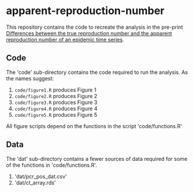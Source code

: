 # apparent-reproduction-number
This repository contains the code to recreate the analysis in the pre-print [Differences between the true reproduction number and the apparent reproduction number of an epidemic time series](https://arxiv.org/abs/2307.03415).

## Code
The 'code' sub-directory contains the code required to run the analysis.
As the names suggest:
1. `code/figure1.R` produces Figure 1
2. `code/figure2.R` produces Figure 2
3. `code/figure3.R` produces Figure 3
4. `code/figure4.R` produces Figure 4
5. `code/figure5.R` produces Figure 5

All figure scripts depend on the functions in the script 'code/functions.R'

## Data
The 'dat' sub-directory contains a fewer sources of data required for some of the functions in 'code/functions.R'.

1. 'dat/pcr_pos_dat.csv'
2. 'dat/ct_array.rds'
